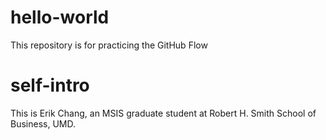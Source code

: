 # hello-world
This repository is for practicing the GitHub Flow
# self-intro
This is Erik Chang, an MSIS graduate student at Robert H. Smith School of Business, UMD.

